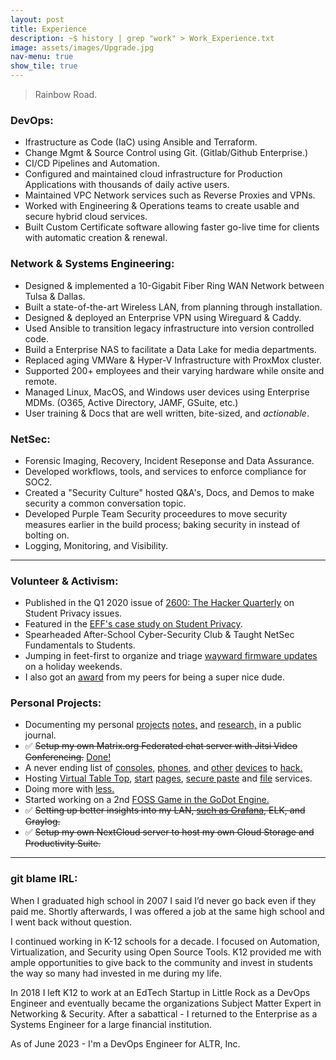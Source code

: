 ```yaml
---
layout: post
title: Experience
description: ~$ history | grep "work" > Work_Experience.txt
image: assets/images/Upgrade.jpg
nav-menu: true
show_tile: true
---
```


> Rainbow Road.

### DevOps:

-   Ifrastructure as Code (IaC) using Ansible and Terraform.
-   Change Mgmt & Source Control using Git. (Gitlab/Github Enterprise.)
-   CI/CD Pipelines and Automation.
-   Configured and maintained cloud infrastructure for Production Applications with thousands of daily active users.
-   Maintained VPC Network services such as Reverse Proxies and VPNs.
-   Worked with Engineering & Operations teams to create usable and secure hybrid cloud services.
-   Built Custom Certificate software allowing faster go-live time for clients with automatic creation & renewal.

### Network & Systems Engineering:

-   Designed & implemented a 10-Gigabit Fiber Ring WAN Network between Tulsa & Dallas.
-   Built a state-of-the-art Wireless LAN, from planning through installation.
-   Designed & deployed an Enterprise VPN using Wireguard & Caddy.
-   Used Ansible to transition legacy infrastructure into version controlled code.
-   Build a Enterprise NAS to facilitate a Data Lake for media departments.
-   Replaced aging VMWare & Hyper-V Infrastructure with ProxMox cluster.
-   Supported 200+ employees and their varying hardware while onsite and remote.
-   Managed Linux, MacOS, and Windows user devices using Enterprise MDMs. (O365, Active Directory, JAMF, GSuite, etc.)
-   User training & Docs that are well written, bite-sized, and _actionable_.

### NetSec:

-   Forensic Imaging, Recovery, Incident Reseponse and Data Assurance.
-   Developed workflows, tools, and services to enforce compliance for SOC2.
-   Created a "Security Culture" hosted Q&A's, Docs, and Demos to make security a common conversation topic.
-   Developed Purple Team Security proceedures to move security measures earlier in the build process; baking security in instead of bolting on.
-   Logging, Monitoring, and Visibility.

---

### Volunteer & Activism:

-   Published in the Q1 2020 issue of [2600: The Hacker Quarterly](https://store.2600.com/products/winter-2019-2020) on Student Privacy issues.
-   Featured in the [EFF's case study on Student Privacy](https://www.eff.org/deeplinks/2017/03/privacy-practice-not-just-policy-system-administrator-advocating-student-privacy).
-   Spearheaded After-School Cyber-Security Club & Taught NetSec Fundamentals to Students.
-   Jumping in feet-first to organize and triage [wayward firmware updates](https://github.com/system76/firmware-open/issues/98) on a holiday weekends.
-   I also got an [award](assets/images/Award.png) from my peers for being a super nice dude.

### Personal Projects:

-   Documenting my personal [projects](https://text.mainframe.computer/2020/07/23/This-Machine.html) [notes,](https://grimoire.heretic.dev/Configs/Terminal/zshrc.html) and [research,](https://grimoire.heretic.dev/Notes/Ansible/Ansible_Networking_Links.html) in a public journal.
-   ✅️ ~~Setup my own Matrix.org Federated chat server with Jitsi Video Conferencing.~~ [Done!](https://element.heretic.dev/#/welcome)
-   A never ending list of [consoles,](https://mastodon.social/@matrix8967/105506010036233503) [phones,](https://mastodon.social/@matrix8967/105506005559605437) and [other](https://mastodon.social/@matrix8967/104379093685416474) [devices](https://mastodon.social/@matrix8967/104990241961700874) to [hack.](https://mastodon.social/@matrix8967/103377713638351769)
-   Hosting [Virtual Table Top](assets/images/VTT.png), [start](assets/images/Start_Heretic.png) [pages](assets/images/Start_Mainframe.png), [secure paste](assets/images/Paste.png) and [file](assets/images/Send.png) services.
-   Doing more with [less.](https://mastodon.social/@matrix8967/107206499853243764)
-   Started working on a 2nd [FOSS Game in the GoDot Engine.](https://mastodon.social/@matrix8967/103746307861989982)
-   ✅️ ~~Setting up better insights into my LAN, [such as Grafana](https://mastodon.social/@matrix8967/103640872967140961), ELK, and Graylog.~~
-   ✅️ ~~Setup my own NextCloud server to host my own Cloud Storage and Productivity Suite.~~

---

### git blame IRL:

When I graduated high school in 2007 I said I’d never go back even if they paid me. Shortly afterwards, I was offered a job at the same high school and I went back without question.

I continued working in K-12 schools for a decade. I focused on Automation, Virtualization, and Security using Open Source Tools. K12 provided me with ample opportunities to give back to the community and invest in students the way so many had invested in me during my life.

In 2018 I left K12 to work at an EdTech Startup in Little Rock as a DevOps Engineer and eventually became the organizations Subject Matter Expert in Networking & Security. After a sabattical - I returned to the Enterprise as a Systems Engineer for a large financial institution.

As of June 2023 - I'm a DevOps Engineer for ALTR, Inc.
